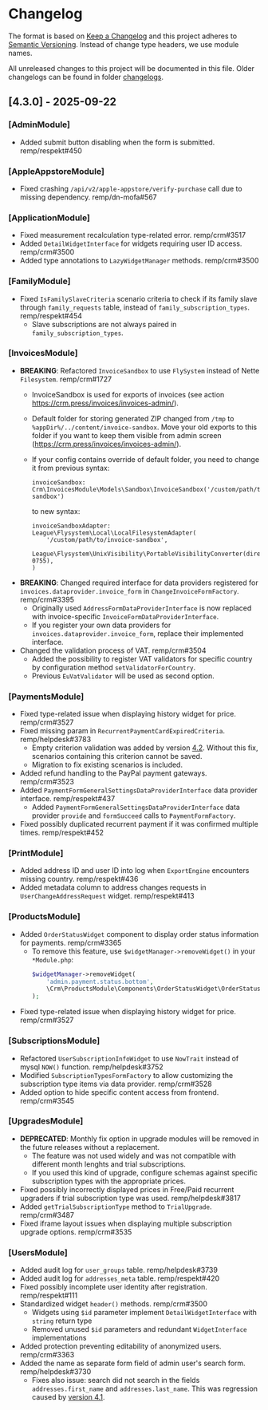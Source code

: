 # Changelog

The format is based on [Keep a Changelog](http://keepachangelog.com/) and this project adheres to [Semantic Versioning](http://semver.org/). Instead of change type headers, we use module names.

All unreleased changes to this project will be documented in this file. Older changelogs can be found in folder [changelogs]().

## [4.3.0] - 2025-09-22

### [AdminModule]

- Added submit button disabling when the form is submitted. remp/respekt#450

### [AppleAppstoreModule]

- Fixed crashing `/api/v2/apple-appstore/verify-purchase` call due to missing dependency. remp/dn-mofa#567

### [ApplicationModule]

- Fixed measurement recalculation type-related error. remp/crm#3517
- Added `DetailWidgetInterface` for widgets requiring user ID access. remp/crm#3500
- Added type annotations to `LazyWidgetManager` methods. remp/crm#3500

### [FamilyModule]

- Fixed `IsFamilySlaveCriteria` scenario criteria to check if its family slave through `family_requests` table, instead of `family_subscription_types`. remp/respekt#454
  - Slave subscriptions are not always paired in `family_subscription_types`.

### [InvoicesModule]

- **BREAKING**: Refactored `InvoiceSandbox` to use `FlySystem` instead of Nette `Filesystem`. remp/crm#1727
  - InvoiceSandbox is used for exports of invoices (see action https://crm.press/invoices/invoices-admin/).
  - Default folder for storing generated ZIP changed from `/tmp` to `%appDir%/../content/invoice-sandbox`. Move your old exports to this folder if you want to keep them visible from admin screen (https://crm.press/invoices/invoices-admin/).
  - If your config contains override of default folder, you need to change it from previous syntax:

    ```neon
    invoiceSandbox: Crm\InvoicesModule\Models\Sandbox\InvoiceSandbox('/custom/path/to/invoice-sandbox')
    ```

    to new syntax:

    ```neon
    invoiceSandboxAdapter: League\Flysystem\Local\LocalFilesystemAdapter(
        '/custom/path/to/invoice-sandbox',
        League\Flysystem\UnixVisibility\PortableVisibilityConverter(directoryPublic: 0755),
    )
    ```
- **BREAKING**: Changed required interface for data providers registered for `invoices.dataprovider.invoice_form` in `ChangeInvoiceFormFactory`. remp/crm#3395
  - Originally used `AddressFormDataProviderInterface` is now replaced with invoice-specific `InvoiceFormDataProviderInterface`.
  - If you register your own data providers for `invoices.dataprovider.invoice_form`, replace their implemented interface.
- Changed the validation process of VAT. remp/crm#3504
  - Added the possibility to register VAT validators for specific country by configuration method `setValidatorForCountry`.
  - Previous `EuVatValidator` will be used as second option.

### [PaymentsModule]

- Fixed type-related issue when displaying history widget for price. remp/crm#3527
- Fixed missing param in `RecurrentPaymentCardExpiredCriteria`. remp/helpdesk#3783
  - Empty criterion validation was added by version [4.2](https://github.com/remp2020/crm-scenarios-module/releases/tag/4.2.0). Without this fix, scenarios containing this criterion cannot be saved.
  - Migration to fix existing scenarios is included.
- Added refund handling to the PayPal payment gateways. remp/crm#3523
- Added `PaymentFormGeneralSettingsDataProviderInterface` data provider interface. remp/respekt#437
  - Added `PaymentFormGeneralSettingsDataProviderInterface` data provider `provide` and `formSucceed` calls to `PaymentFormFactory`.
- Fixed possibly duplicated recurrent payment if it was confirmed multiple times. remp/respekt#452

### [PrintModule]

- Added address ID and user ID into log when `ExportEngine` encounters missing country. remp/respekt#436
- Added metadata column to address changes requests in `UserChangeAddressRequest` widget. remp/respekt#413

### [ProductsModule]

- Added `OrderStatusWidget` component to display order status information for payments. remp/crm#3365
  - To remove this feature, use `$widgetManager->removeWidget()` in your `*Module.php`:
    ```php
    $widgetManager->removeWidget(
        'admin.payment.status.bottom',
        \Crm\ProductsModule\Components\OrderStatusWidget\OrderStatusWidget::class,
    );
    ```
- Fixed type-related issue when displaying history widget for price. remp/crm#3527

### [SubscriptionsModule]

- Refactored `UserSubscriptionInfoWidget` to use `NowTrait` instead of mysql `NOW()` function. remp/helpdesk#3752
- Modified `SubscriptionTypesFormFactory` to allow customizing the subscription type items via data provider. remp/crm#3528
- Added option to hide specific content access from frontend. remp/crm#3545

### [UpgradesModule]

- **DEPRECATED**: Monthly fix option in upgrade modules will be removed in the future releases without a replacement.
  - The feature was not used widely and was not compatible with different month lenghts and trial subscriptions.
  - If you used this kind of upgrade, configure schemas against specific subscription types with the appropriate prices.
- Fixed possibly incorrectly displayed prices in Free/Paid recurrent upgraders if trial subscription type was used. remp/helpdesk#3817
- Added `getTrialSubscriptionType` method to `TrialUpgrade`. remp/crm#3487
- Fixed iframe layout issues when displaying multiple subscription upgrade options. remp/crm#3535

### [UsersModule]

- Added audit log for `user_groups` table. remp/helpdesk#3739
- Added audit log for `addresses_meta` table. remp/respekt#420
- Fixed possibly incomplete user identity after registration. remp/respekt#111
- Standardized widget `header()` methods. remp/crm#3500
  - Widgets using `$id` parameter implement `DetailWidgetInterface` with `string` return type
  - Removed unused `$id` parameters and redundant `WidgetInterface` implementations
- Added protection preventing editability of anonymized users. remp/crm#3363
- Added the name as separate form field of admin user's search form. remp/helpdesk#3730
  - Fixes also issue: search did not search in the fields `addresses.first_name` and `addresses.last_name`. This was regression caused by [version 4.1](https://github.com/remp2020/crm-users-module/releases/tag/4.1.0).
